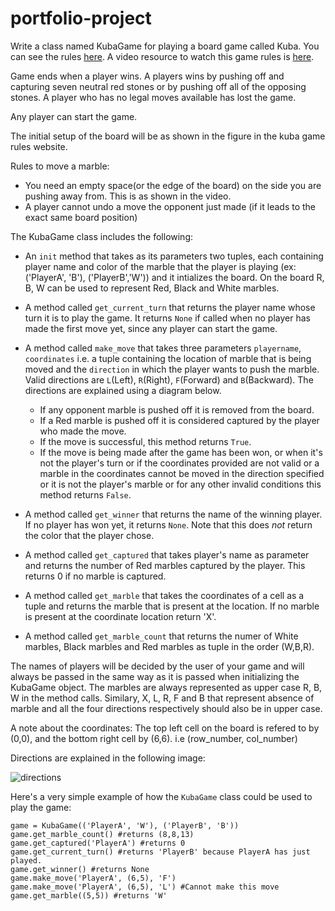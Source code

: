 # portfolio-project

Write a class named KubaGame for playing a board game called Kuba. You can see the rules [here](https://sites.google.com/site/boardandpieces/list-of-games/kuba).
A video resource to watch this game rules is [here](https://www.youtube.com/watch?v=XglqkfzsXYc).

Game ends when a player wins. A players wins by pushing off and capturing seven neutral red stones or by pushing off all of the opposing stones. A player who has no legal moves available has lost the game.

Any player can start the game.

The initial setup of the board will be as shown in the figure in the kuba game rules website. 

Rules to move a marble:
- You need an empty space(or the edge of the board) on the side you are pushing away from. This is as shown in the video.
- A player cannot undo a move the opponent just made (if it leads to the exact same board position)

The KubaGame class includes the following:

* An `init` method that takes as its parameters two tuples, each containing player name and color of the marble that the player is playing (ex: ('PlayerA', 'B'), ('PlayerB','W')) and it intializes the board. On the board R, B, W can be used to represent Red, Black and White marbles. 

* A method called `get_current_turn` that returns the player name whose turn it is to play the game. It returns `None` if called when no player has made the first move yet, since any player can start the game.

* A method called `make_move` that takes three parameters `playername`, `coordinates` i.e. a tuple containing the location of marble that is being moved and the `direction` in which the player wants to push the marble. Valid directions are `L`(Left), `R`(Right), `F`(Forward) and `B`(Backward). The directions are explained using a diagram below.
  - If any opponent marble is pushed off it is removed from the board. 
  - If a Red marble is pushed off it is considered captured by the player who made the move. 
  - If the move is successful, this method returns `True`. 
  - If the move is being made after the game has been won, or when it's not the player's turn or if the coordinates provided are not valid or a marble in the coordinates cannot be moved in the direction specified or it is not the player's marble or for any other invalid conditions this method returns `False`.  

* A method called `get_winner` that returns the name of the winning player. If no player has won yet, it returns `None`. Note that this does *not* return the color that the player chose.

* A method called `get_captured` that takes player's name as parameter and returns the number of Red marbles captured by the player. This returns 0 if no marble is captured.

* A method called `get_marble` that takes the coordinates of a cell as a tuple and returns the marble that is present at the location. If no marble is present at the coordinate location return 'X'.

* A method called `get_marble_count` that returns the numer of White marbles, Black marbles and Red marbles as tuple in the order (W,B,R).

The names of players will be decided by the user of your game and will always be passed in the same way as it is passed when initializing the KubaGame object. The marbles are always represented as upper case R, B, W in the method calls. Similary, X, L, R, F and B that represent absence of marble and all the four directions respectively should also be in upper case.

A note about the coordinates: The top left cell on the board is refered to by (0,0),  and the bottom right cell by (6,6). i.e (row_number, col_number)

Directions are explained in the following image:

![directions](https://user-images.githubusercontent.com/32501313/117386394-b08b1180-ae9b-11eb-9779-9bbd8531c91d.PNG)


Here's a very simple example of how the `KubaGame` class could be used to play the game:
```
game = KubaGame(('PlayerA', 'W'), ('PlayerB', 'B'))
game.get_marble_count() #returns (8,8,13)
game.get_captured('PlayerA') #returns 0
game.get_current_turn() #returns 'PlayerB' because PlayerA has just played.
game.get_winner() #returns None
game.make_move('PlayerA', (6,5), 'F')
game.make_move('PlayerA', (6,5), 'L') #Cannot make this move
game.get_marble((5,5)) #returns 'W'
```
